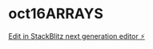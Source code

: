 # oct16ARRAYS

[Edit in StackBlitz next generation editor ⚡️](https://stackblitz.com/~/github.com/enwkurs/oct16ARRAYS)